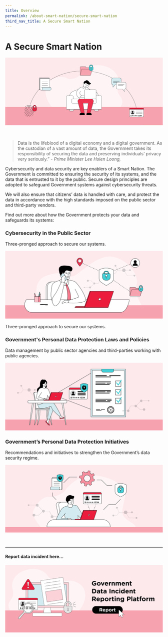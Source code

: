 ```yaml
---
title: Overview
permalink: /about-smart-nation/secure-smart-nation
third_nav_title: A Secure Smart Nation
---
```

# A Secure Smart Nation
![Alt text for image on Isomer site](/images/abt-smart-nation/secure-smart-nation-banner.png)

<br>

> Data is the lifeblood of a digital economy and a digital government. As the custodian of a vast amount of data, the Government takes its responsibility of securing the data and preserving individuals’ privacy very seriously.”
*- Prime Minister Lee Hsien Loong,*



Cybersecurity and data security are key enablers of a Smart Nation. The Government is committed to ensuring the security of its systems, and the data that is entrusted to it by the public. Secure design principles are adopted to safeguard Government systems against cybersecurity threats. 

We will also ensure that citizens’ data is handled with care, and protect the data in accordance with the high standards imposed on the public sector and third-party vendors.

Find out more about how the Government protects your data and safeguards its systems:




### Cybersecurity in the Public Sector
Three-pronged approach to secure our systems.

<a href="/about-smart-nation/secure-smart-nation/cybersecurity"><img src="/images/abt-smart-nation/cybersecurity.png"></a>

Three-pronged approach to secure our systems.

### Government's Personal Data Protection Laws and Policies
Data management by public sector agencies and third-parties working with public agencies. 

<a href="/about-smart-nation/secure-smart-nation/personal-data-protection"><img src="/images/abt-smart-nation/govt-personal-data-protection.png"></a>



### Government’s Personal Data Protection Initiatives
Recommendations and initiatives to strengthen the Government’s data security regime.

<a href="/about-smart-nation/secure-smart-nation/pdp-initiatives"><img src="/images/abt-smart-nation/govt-pdp-initiativies.png"></a>


<br>

----------

#### Report data incident here...

<a href="/about-smart-nation/secure-smart-nation/report-data-incident"><img src="/images/abt-smart-nation/report-data-incident.png"></a>